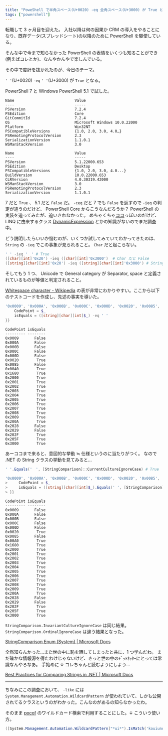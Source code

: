 ```yaml
---
title: "PoweShell で半角スペース(U+0020) -eq 全角スペース(U+3000) が True となる"
tags: ["powershell"]
---
```


転職して 3 ヶ月目を迎えた。
入社以降は何の因果か CRM の導入をやることになり、既存データ(スプレッドシート)の以降のために PowerShell を駆使している。

そんな中で今まで知らなかった PowerShell の表情をいくつも知ることができ(例えばコレとか)、なんやかんやで楽しんでいる。

その中で度肝を抜かれたのが、今日のテーマ。

`' '`(U+0020) `-eq` `' '`(U+3000) が `True` となる。

PowerShell 7 と Windows PowerShell 5.1 で試した。

```plaintext
Name                           Value
----                           -----
PSVersion                      7.2.4
PSEdition                      Core
GitCommitId                    7.2.4
OS                             Microsoft Windows 10.0.22000
Platform                       Win32NT
PSCompatibleVersions           {1.0, 2.0, 3.0, 4.0…}
PSRemotingProtocolVersion      2.3
SerializationVersion           1.1.0.1
WSManStackVersion              3.0
```

```plaintext
Name                           Value
----                           -----
PSVersion                      5.1.22000.653
PSEdition                      Desktop
PSCompatibleVersions           {1.0, 2.0, 3.0, 4.0...}
BuildVersion                   10.0.22000.653
CLRVersion                     4.0.30319.42000
WSManStackVersion              3.0
PSRemotingProtocolVersion      2.3
SerializationVersion           1.1.0.1
```

7 だと `True` 、 5.1 だと `False` だ。
`-ceq` だと 7 でも `False` を返すので `-ieq` の判定が違うのだけど、 PowerShell Core からこうなんだろうか？
PowerShell の実装を追ってみたが、追いきれなかった。 めちゃくちゃ[ココ](https://github.com/PowerShell/PowerShell/blob/87f621eb1fa94f1d114b0cc4a5fb7aab5d3133c9/src/System.Management.Automation/engine/parser/Compiler.cs#L5804%E3%83%BCL5806)っぽいのだけど、 LINQ に由来するクラス [DynamicExpression](<https://docs.microsoft.com/en-us/dotnet/api/system.linq.expressions.dynamicexpression.dynamic?view=net-6.0#system-linq-expressions-dynamicexpression-dynamic(system-runtime-compilerservices-callsitebinder-system-type-system-linq-expressions-expression-system-linq-expressions-expression)>) とかの知識がないのでまだ調査中。

どう説明したらいいか悩むのが、いくつか試してみていてわかってきたのは、 `String` の `-ieq` でこの事象が見られること。 `Char` だと起こらない。

```powershell
' ' -ieq '　' # True
([char][int]'0x20') -ieq ([char][int]'0x3000')  # Char だと False
([string][char][int]'0x20') -ieq ([string][char][int]'0x3000') # String だと True
```

そしてもう 1 つ、 Unicode で General category が Separator, space と定義されているものが等値と判定されること。

[Whitespace character - Wikipedia](https://en.wikipedia.org/wiki/Whitespace_character#Unicode) の表が非常にわかりやすい。ここから以下のテストコードを作成し、先述の事実を導いた。

```powershell
'0x0009', '0x000A', '0x000B', '0x000C', '0x000D', '0x0020', '0x0085', '0x00A0', '0x1680', '0x2000', '0x2001', '0x2002', '0x2003', '0x2004', '0x2005', '0x2006', '0x2007', '0x2008', '0x2009', '0x200A', '0x2028', '0x2029', '0x202F', '0x205F', '0x3000' | % { [PSCustomObject]@{
    CodePoint = $_
    isEquals = ([string][char][int]$_) -eq ' '
}}
```

```plaintext
CodePoint isEquals
--------- --------
0x0009       False
0x000A       False
0x000B       False
0x000C       False
0x000D       False
0x0020        True
0x0085       False
0x00A0        True
0x1680        True
0x2000        True
0x2001        True
0x2002        True
0x2003        True
0x2004        True
0x2005        True
0x2006        True
0x2007        True
0x2008        True
0x2009        True
0x200A        True
0x2028       False
0x2029       False
0x202F        True
0x205F        True
0x3000        True
```

あーココまで来ると、意図的な挙動 ≒ 仕様というのに当たりがつく。
なので .NET の String クラスの挙動を見てみると...

```powershell
' '.Equals('　', [StringComparison]::CurrentCultureIgnoreCase) # True

'0x0009', '0x000A', '0x000B', '0x000C', '0x000D', '0x0020', '0x0085', '0x00A0', '0x1680', '0x2000', '0x2001', '0x2002', '0x2003', '0x2004', '0x2005', '0x2006', '0x2007', '0x2008', '0x2009', '0x200A', '0x2028', '0x2029', '0x202F', '0x205F', '0x3000' | % { [PSCustomObject]@{
>     CodePoint = $_
>     isEquals = ([string][char][int]$_).Equals(' ', [StringComparison]::CurrentCultureIgnoreCase)
> }}
```

```plaintext
CodePoint isEquals
--------- --------
0x0009       False
0x000A       False
0x000B       False
0x000C       False
0x000D       False
0x0020        True
0x0085       False
0x00A0        True
0x1680        True
0x2000        True
0x2001        True
0x2002        True
0x2003        True
0x2004        True
0x2005        True
0x2006        True
0x2007        True
0x2008        True
0x2009        True
0x200A        True
0x2028       False
0x2029       False
0x202F        True
0x205F        True
0x3000        True
```

`StringComparison.InvariantCultureIgnoreCase` は同じ結果。 `StringComparison.OrdinalIgnoreCase` は違う結果となった。

[StringComparison Enum (System) | Microsoft Docs](https://docs.microsoft.com/en-us/dotnet/api/system.stringcomparison?view=net-6.0)

全然知らんかった...また世の中に恥を晒してしまったと共に、1 つ学んだわ。
まだ確かな情報源を得たわけじゃないけど、きっと世の中のﾄﾞｯﾄﾈｯﾀｰにとっては常識なんやろなあ。
手始めに ↓ コレちゃんと読むようにしよう...

[Best Practices for Comparing Strings in .NET | Microsoft Docs](https://docs.microsoft.com/en-us/dotnet/standard/base-types/best-practices-strings)

---

ちなみにこの調査において、 `-like` には `System.Management.Automation.WildcardPattern` が使われていて、しかも公開されてるクラスというのがわかった。こんなのがあるの知らなかったわ。

そのまま [pocof](https://github.com/krymtkts/pocof#readme) のワイルドカード検索で利用することにした。↓ こういう使い方。

```powershell
([System.Management.Automation.WildcardPattern]"*ui*").IsMatch('kouiuno')
```
